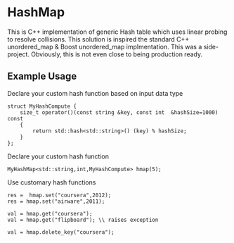 # HashMap
This is C++ implementation of generic Hash table which uses linear probing to resolve collisions. This solution is inspired the standard C++ unordered_map & Boost unordered_map implmentation. This was a side-project. Obviously, this is not even close to being production ready.

## Example Usage

Declare your custom hash function based on input data type

```
struct MyHashCompute {
	size_t operator()(const string &key, const int  &hashSize=1000) const
	{
		return std::hash<std::string>() (key) % hashSize;
	}
};
```

Declare your custom hash function

```
MyHashMap<std::string,int,MyHashCompute> hmap(5);
```

Use customary hash functions

```
res =  hmap.set("coursera",2012);
res = hmap.set("airware",2011);

val = hmap.get("coursera");
val = hmap.get("flipboard"); \\ raises exception

val = hmap.delete_key("coursera");
```
